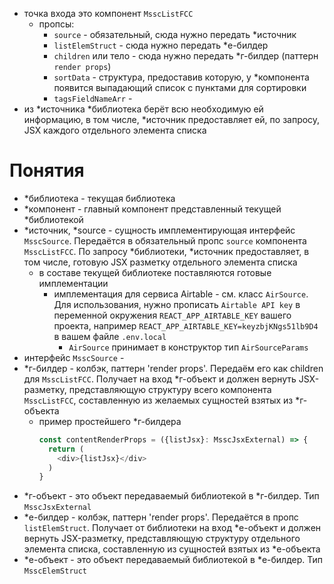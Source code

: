 - точка входа это компонент `MsscListFCC`
  - пропсы:
    - `source` - обязательный, сюда нужно передать *источник
    - `listElemStruct` - сюда нужно передать *е-билдер
    - `children` или тело - сюда нужно передать *г-билдер (паттерн `render props`)
    - `sortData` - структура, предоставив которую, у *компонента появится выпадающий список с пунктами для сортировки
    - `tagsFieldNameArr` - 
- из *источника *библиотека берёт всю необходимую ей информацию, в том числе, *источник предоставляет ей, по запросу, JSX каждого отдельного элемента списка  

# Понятия
- *библиотека - текущая библиотека
- *компонент - главный компонент представленный текущей *библиотекой
- *источник, *source - сущность имплементирующая интерфейс `MsscSource`. Передаётся в обязательный пропс `source` компонента `MsscListFCC`. По запросу *библиотеки, *источник предоставляет, в том числе, готовую JSX разметку отдельного элемента списка  
  - в составе текущей библиотеке поставляются готовые имплементации 
    - имплементация для сервиса Airtable - см. класс `AirSource`. Для использования, нужно прописать `Airtable API key` в переменной окружения `REACT_APP_AIRTABLE_KEY` вашего проекта, например `REACT_APP_AIRTABLE_KEY=keyzbjKNgs51lb9D4` в вашем файле `.env.local`
      - `AirSource` принимает в конструктор тип `AirSourceParams` 
- интерфейс `MsscSource` - 
- *г-билдер - колбэк, паттерн 'render props'. Передаём его как children для `MsscListFCC`. Получает на вход *г-объект и должен вернуть JSX-разметку, представляющую структуру всего компонента `MsscListFCC`, составленную из желаемых сущностей взятых из *г-объекта
  - пример простейшего *г-билдера
    ```typescript
    const contentRenderProps = ({listJsx}: MsscJsxExternal) => {
      return (
        <div>{listJsx}</div>
      )
    }
    ```
- *г-объект - это объект передаваемый библиотекой в *г-билдер. Тип `MsscJsxExternal`
- *е-билдер - колбэк, паттерн 'render props'. Передаётся в пропс `listElemStruct`. Получает от библиотеки на вход *е-объект и должен вернуть JSX-разметку, представляющую структуру отдельного элемента списка, составленную из сущностей взятых из *е-объекта
- *е-объект - это объект передаваемый библиотекой в *е-билдер. Тип `MsscElemStruct`
